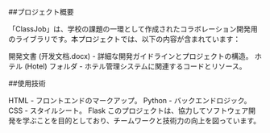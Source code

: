 ##プロジェクト概要

「ClassJob」は、学校の課題の一環として作成されたコラボレーション開発用のライブラリです。本プロジェクトでは、以下の内容が含まれています：


開発文書 (开发文档.docx) - 詳細な開発ガイドラインとプロジェクトの構造。
ホテル (Hotel) フォルダ - ホテル管理システムに関連するコードとリソース。

##使用技術

HTML - フロントエンドのマークアップ。
Python - バックエンドロジック。
CSS - スタイルシート。
Flask
このプロジェクトは、協力してソフトウェア開発を学ぶことを目的としており、チームワークと技術力の向上を図っています。
